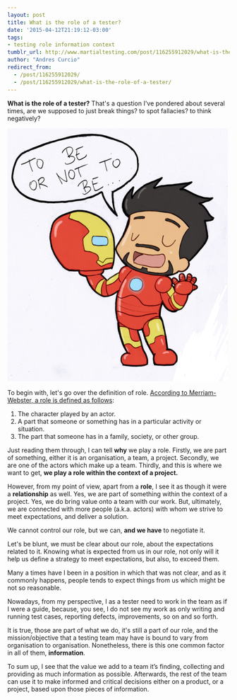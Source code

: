 ```yaml
---
layout: post
title: What is the role of a tester?
date: '2015-04-12T21:19:12-03:00'
tags:
- testing role information context
tumblr_url: http://www.martialtesting.com/post/116255912029/what-is-the-role-of-a-tester
author: "Andres Curcio"
redirect_from:
  - /post/116255912029/
  - /post/116255912029/what-is-the-role-of-a-tester/
---
```


**What is the role of a tester?** That's a question I've pondered about several times, are we supposed to just break things? to spot fallacies? to think negatively?

![Tester Role](/assets/media/tester-role.png)

To begin with, let's go over the definition of role. [According to Merriam-Webster, a role is defined as follows](http://www.merriam-webster.com/dictionary/role):

1. The character played by an actor.
2. A part that someone or something has in a particular activity or situation.
3. The part that someone has in a family, society, or other group.

Just reading them through, I can tell **why** we play a role. Firstly, we are part of something, either it is an organisation, a team, a project. Secondly, we are one of the actors which make up a team. Thirdly, and this is where we want to get, **we play a role within the context of a project.**

However, from my point of view, apart from a **role**, I see it as though it were a **relationship** as well. Yes, we are part of something within the context of a project. Yes, we do bring value onto a team with our work. But, ultimately, we are connected with more people (a.k.a. actors) with whom we strive to meet expectations, and deliver a solution.

We cannot control our role, but we can, **and we have** to negotiate it.

Let's be blunt, we must be clear about our role, about the expectations related to it. Knowing what is expected from us in our role, not only will it help us define a strategy to meet expectations, but also, to exceed them.

Many a times have I been in a position in which that was not clear, and as it commonly happens, people tends to expect things from us which might be not so reasonable.

Nowadays, from my perspective, I as a tester need to work in the team as if I were a guide, because, you see, I do not see my work as only writing and running test cases, reporting defects, improvements, so on and so forth.

It is true, those are part of what we do, it's still a part of our role, and the mission/objective that a testing team may have is bound to vary from organisation to organisation. Nonetheless, there is this one common factor in all of them, **information**.

To sum up, I see that the value we add to a team it’s finding, collecting and providing as much information as possible. Afterwards, the rest of the team can use it to make informed and critical decisions either on a product, or a project, based upon those pieces of information.
